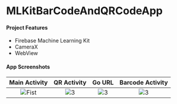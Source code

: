 # MLKitBarCodeAndQRCodeApp


#### Project Features
 - Firebase Machine Learning Kit<br>
 - CameraX <br>
 - WebView <br>

#### App Screenshots

| Main Activity | QR Activity | Go URL | Barcode Activity | 
|:-:|:-:|:-:|:-:|
| ![Fist](https://user-images.githubusercontent.com/63645518/208238589-0ca78b3d-0db8-4dc5-9b26-bbf11607fa5b.jpeg) | ![3](https://user-images.githubusercontent.com/63645518/208238613-27a73d8f-2986-4500-8af9-440d1bb764e4.jpeg) | ![3](https://user-images.githubusercontent.com/63645518/208238631-68033842-45c6-4b0f-bbcf-00959f502481.jpeg)| ![3](https://user-images.githubusercontent.com/63645518/208238668-8aa374c3-3f58-40bb-ad70-f9decc0b140f.jpeg) 
